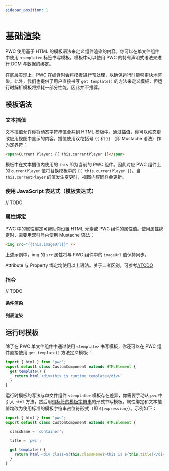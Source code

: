 ```yaml
---
sidebar_position: 1
---
```


# 基础渲染

PWC 使用基于 HTML 的模板语法来定义组件渲染的内容。你可以在单文件组件中使用 `<template>` 标签书写模板，模板中可以使用 PWC 的特有声明式语法来进行 DOM 与数据的绑定。

在底层实现上，PWC 在编译时会将模板进行预处理，以确保运行时能够更快地渲染。此外，我们也提供了用户直接书写 `get template()` 的方法来定义模板，但运行时解析模板将损耗一部分性能，因此并不推荐。

## 模板语法

### 文本插值

文本插值允许你将动态字符串值合并到 HTML 模板中。通过插值，你可以动态更改应用视图中显示的内容。插值使用双花括号 `{{` 和 `}}` （即 Mustache 语法）作为定界符：

```html
<span>Current Player: {{ this.currentPlayer }}</span>
```

模板中在文本插值内使用的 `this` 即为当前的 PWC 组件。因此对应 PWC 组件上的 `currentPlayer` 值将替换模板中的 `{{ this.currentPlayer }}`。当 `this.currentPlayer` 的值发生变更时，视图内容同样会更新。

### 使用 JavaScript 表达式（模板表达式）

// TODO

### 属性绑定

PWC 中的属性绑定可帮助你设置 HTML 元素或 PWC 组件的属性值。使用属性绑定时，需要用双引号内使用 Mustache 语法：

```html
<img src="{{this.imageUrl}}" />
```

上述示例中，img 的 `src` 属性将与 PWC 组件中的 `imageUrl` 值保持同步。

Attribute 与 Property 绑定均使用以上语法。关于二者区别，可参考[//TODO](./reactive)

### 指令

// TODO

#### 条件渲染

#### 列表渲染

## 运行时模板

除了在 PWC 单文件组件中通过使用 `<template>` 书写模板，你还可以在 PWC 组件直接使用 `get template()` 方法定义模板：

```js
import { html } from 'pwc';
export default class CustomComponent extends HTMLElement {
  get template() {
    return html`<div>this is runtime template</div>`
  }
}
```

运行时模板的写法与单文件组件 `<template>` 模板存在差异，你需要手动从 `pwc` 中引入 `html` 方法，然后用[带标签的模板字符串](https://developer.mozilla.org/en-US/docs/Web/JavaScript/Reference/Template_literals#tagged_templates)的形式书写模板。属性绑定和文本插值均改为使用标准的模板字符串占位符形式（即 `${expression}`）。示例如下：

```js
import { html } from 'pwc';
export default class CustomComponent extends HTMLElement {

  className = 'container';

  title = 'pwc';

  get template() {
    return html`<div class=${this.className}>this is ${this.title}</div>`
  }
}
```
